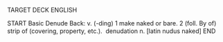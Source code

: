 TARGET DECK
ENGLISH

START
Basic
Denude
Back: v. (-ding) 1 make naked or bare. 2 (foll. By of) strip of (covering, property, etc.).  denudation n. [latin nudus naked]
END
